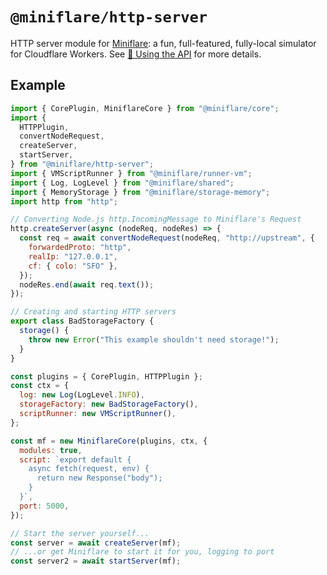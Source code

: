 # `@miniflare/http-server`

HTTP server module for [Miniflare](https://github.com/cloudflare/miniflare): a
fun, full-featured, fully-local simulator for Cloudflare Workers. See
[🧰 Using the API](https://miniflare.dev/api.html) for more details.

## Example

```js
import { CorePlugin, MiniflareCore } from "@miniflare/core";
import {
  HTTPPlugin,
  convertNodeRequest,
  createServer,
  startServer,
} from "@miniflare/http-server";
import { VMScriptRunner } from "@miniflare/runner-vm";
import { Log, LogLevel } from "@miniflare/shared";
import { MemoryStorage } from "@miniflare/storage-memory";
import http from "http";

// Converting Node.js http.IncomingMessage to Miniflare's Request
http.createServer(async (nodeReq, nodeRes) => {
  const req = await convertNodeRequest(nodeReq, "http://upstream", {
    forwardedProto: "http",
    realIp: "127.0.0.1",
    cf: { colo: "SFO" },
  });
  nodeRes.end(await req.text());
});

// Creating and starting HTTP servers
export class BadStorageFactory {
  storage() {
    throw new Error("This example shouldn't need storage!");
  }
}

const plugins = { CorePlugin, HTTPPlugin };
const ctx = {
  log: new Log(LogLevel.INFO),
  storageFactory: new BadStorageFactory(),
  scriptRunner: new VMScriptRunner(),
};

const mf = new MiniflareCore(plugins, ctx, {
  modules: true,
  script: `export default {
    async fetch(request, env) {
      return new Response("body");
    }
  }`,
  port: 5000,
});

// Start the server yourself...
const server = await createServer(mf);
// ...or get Miniflare to start it for you, logging to port
const server2 = await startServer(mf);
```
